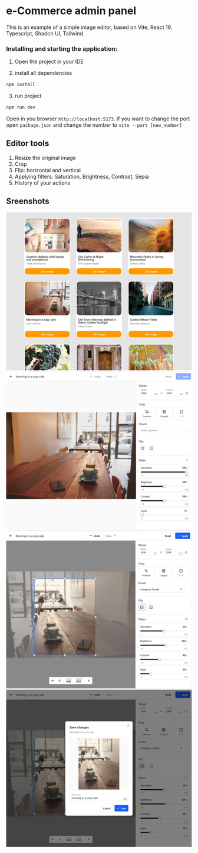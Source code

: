 # e-Commerce admin panel

This is an example of a simple image editor, based on Vite, React 19, Typescript, Shadcn UI, Tailwind.

### Installing and starting the application:

1. Open the project in your IDE

2. install all dependencies

```bash
npm install
```

3. run project

```bash
npm run dev
```

Open in you browser `http://localhost:5173`. If you want to change the port open `package.json` and change the number to `vite --port [new_number]`

## Editor tools

1. Resize the original image
2. Crop
3. Flip: horizontal and vertical
4. Applying filters: Saturation, Brightness, Contrast, Sepia
5. History of your actions

## Sreenshots

![Image List](./screenshots/list.jpg)
![Image Editor](./screenshots/editor.jpg)
![Image Editor tools](./screenshots/tools.jpg)
![Image Editor save](./screenshots/modal-save.jpg)
